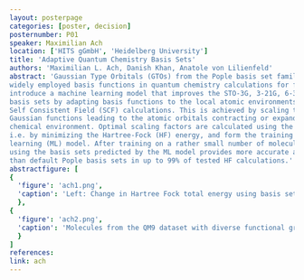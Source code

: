 ```yaml
---
layout: posterpage
categories: [poster, decision]
posternumber: P01
speaker: Maximilian Ach
location: ['HITS gGmbH', 'Heidelberg University']
title: 'Adaptive Quantum Chemistry Basis Sets'
authors: 'Maximilian L. Ach, Danish Khan, Anatole von Lilienfeld'
abstract: 'Gaussian Type Orbitals (GTOs) from the Pople basis set family have been among the most
widely employed basis functions in quantum chemistry calculations for five decades. We
introduce a machine learning model that improves the STO-3G, 3-21G, 6-31G and 6-31G*
basis sets by adapting basis functions to the local atomic environments prior to the start of
Self Consistent Field (SCF) calculations. This is achieved by scaling the variance of the radial
Gaussian functions leading to the atomic orbitals contracting or expanding based on the local
chemical environment. Optimal scaling factors are calculated using the variational principle,
i.e. by minimizing the Hartree-Fock (HF) energy, and form the training data for the machine
learning (ML) model. After training on a rather small number of molecules, it is shown that
using the basis sets predicted by the ML model provides more accurate atomization energies
than default Pople basis sets in up to 99% of tested HF calculations.'
abstractfigure: [
{
  'figure': 'ach1.png', 
  'caption': 'Left: Change in Hartree Fock total energy using basis sets with ML scaling factors as a function training molecules. Right: Atomization energy error vs. CPU time using default and adaptive Pople basis sets.'
  },
{
  'figure': 'ach2.png',
  'caption': 'Molecules from the QM9 dataset with diverse functional groups and their optimal (HF energy-minimized) STO-3G valence orbital scaling factors. As can be seen the scaling factors are highly local and transferable and depend on the electron density near the atom.'
  }
]
references:
link: ach
---
```

